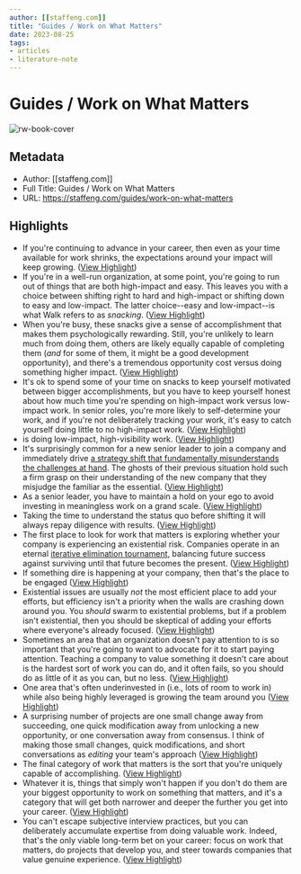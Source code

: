 ```yaml
---
author: [[staffeng.com]]
title: "Guides / Work on What Matters"
date: 2023-08-25
tags: 
- articles
- literature-note
---
```

# Guides / Work on What Matters

![rw-book-cover](https://staffeng.com/StaffEngSocialShare.jpg)

## Metadata
- Author: [[staffeng.com]]
- Full Title: Guides / Work on What Matters
- URL: https://staffeng.com/guides/work-on-what-matters

## Highlights
- If you're continuing to advance in your career, then even as your time available for work shrinks, the expectations around your impact will keep growing. ([View Highlight](https://read.readwise.io/read/01grynq5kd14wkx58w0wx7kdgy))
- If you're in a well-run organization, at some point, you're going to run out of things that are both high-impact and easy. This leaves you with a choice between shifting right to hard and high-impact or shifting down to easy and low-impact. The latter choice--easy and low-impact--is what Walk refers to as *snacking*. ([View Highlight](https://read.readwise.io/read/01gryntktdj6bnf6wzyhw42acv))
- When you're busy, these snacks give a sense of accomplishment that makes them psychologically rewarding. Still, you're unlikely to learn much from doing them, others are likely equally capable of completing them (*and* for some of them, it might be a good development opportunity), and there's a tremendous opportunity cost versus doing something higher impact. ([View Highlight](https://read.readwise.io/read/01grynvgdsndf2q85kc66qvf1q))
- It's ok to spend some of your time on snacks to keep yourself motivated between bigger accomplishments, but you have to keep yourself honest about how much time you're spending on high-impact work versus low-impact work. In senior roles, you're more likely to self-determine your work, and if you're not deliberately tracking your work, it's easy to catch yourself doing little to no high-impact work. ([View Highlight](https://read.readwise.io/read/01grynvy4gf9h0s485twwy3e76))
- is doing low-impact, high-visibility work. ([View Highlight](https://read.readwise.io/read/01gryp1k5aen1e6ft1cyctnm6h))
- It's surprisingly common for a new senior leader to join a company and immediately drive [a strategy shift that fundamentally misunderstands the challenges at hand](https://lethain.com/grand-migration/). The ghosts of their previous situation hold such a firm grasp on their understanding of the new company that they misjudge the familiar as the essential. ([View Highlight](https://read.readwise.io/read/01gryq4bkrdj7masjygqkx2w3w))
- As a senior leader, you have to maintain a hold on your ego to avoid investing in meaningless work on a grand scale. ([View Highlight](https://read.readwise.io/read/01gryq4ydt42btkshg1qxyaedx))
- Taking the time to understand the status quo before shifting it will always repay diligence with results. ([View Highlight](https://read.readwise.io/read/01gryq58fdv2t8xpx1dmem38v5))
- The first place to look for work that matters is exploring whether your company is experiencing an existential risk. Companies operate in an eternal [iterative elimination tournament](https://lethain.com/iterative-elimination-tournaments/), balancing future success against surviving until that future becomes the present. ([View Highlight](https://read.readwise.io/read/01gryq71h8dtek8bq4kydjb048))
- If something dire is happening at your company, then that's the place to be engaged ([View Highlight](https://read.readwise.io/read/01gryq7jk7apg4xn44zyh06exm))
- Existential issues are usually *not* the most efficient place to add your efforts, but efficiency isn't a priority when the walls are crashing down around you. You *should* swarm to existential problems, but if a problem isn't existential, then you should be skeptical of adding your efforts where everyone's already focused. ([View Highlight](https://read.readwise.io/read/01gryqcegj01cw4c7dtqjfrdte))
- Sometimes an area that an organization doesn't pay attention to is so important that you're going to want to advocate for it to start paying attention. Teaching a company to value something it doesn't care about is the hardest sort of work you can do, and it often fails, so you should do as little of it as you can, but no less. ([View Highlight](https://read.readwise.io/read/01gryqh6wnex9wxgcsdpmfa20a))
- One area that's often underinvested in (i.e., lots of room to work in) while also being highly leveraged is growing the team around you ([View Highlight](https://read.readwise.io/read/01gryqk33facz6jv4g1ckr5t43))
- A surprising number of projects are one small change away from succeeding, one quick modification away from unlocking a new opportunity, or one conversation away from consensus. I think of making those small changes, quick modifications, and short conversations as *editing* your team's approach ([View Highlight](https://read.readwise.io/read/01gryqwkqb0zsk580dmgrth54q))
- The final category of work that matters is the sort that you're uniquely capable of accomplishing. ([View Highlight](https://read.readwise.io/read/01gryqyybdnhydzaqbsm6k7922))
- Whatever it is, things that simply won't happen if you don't do them are your biggest opportunity to work on something that matters, and it's a category that will get both narrower and deeper the further you get into your career. ([View Highlight](https://read.readwise.io/read/01gryqzavd1t0m81p3gf4j2efx))
- You can't escape subjective interview practices, but you can deliberately accumulate expertise from doing valuable work. Indeed, that's the only viable long-term bet on your career: focus on work that matters, do projects that develop you, and steer towards companies that value genuine experience. ([View Highlight](https://read.readwise.io/read/01gryr082akktwz19em7cqktzq))
